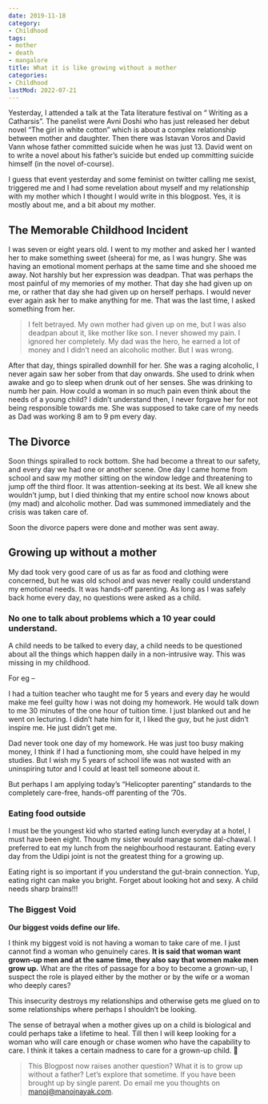 ```yaml
---
date: 2019-11-18
category:
- Childhood
tags:
- mother
- death
- mangalore
title: What it is like growing without a mother
categories:
- Childhood
lastMod: 2022-07-21
---
```

Yesterday, I attended a talk at the Tata literature festival on “ Writing as a Catharsis”. The panelist were Avni Doshi who has just released her debut novel “The girl in white cotton” which is about a complex relationship between mother and daughter. Then there was Istavan Voros and David Vann whose father committed suicide when he was just 13. David went on to write a novel about his father’s suicide but ended up committing suicide himself (in the novel of-course).

I guess that event yesterday and some feminist on twitter calling me sexist, triggered me and I had some revelation about myself and my relationship with my mother which I thought I would write in this blogpost. Yes, it is mostly about me, and a bit about my mother.

The Memorable Childhood Incident
--------------------------------

I was seven or eight years old. I went to my mother and asked her I wanted her to make something sweet (sheera) for me, as I was hungry. She was having an emotional moment perhaps at the same time and she shooed me away. Not harshly but her expression was deadpan. That was perhaps the most painful of my memories of my mother. That day she had given up on me, or rather that day she had given up on herself perhaps. I would never ever again ask her to make anything for me. That was the last time, I asked something from her.

> I felt betrayed. My own mother had given up on me, but I was also deadpan about it, like mother like son. I never showed my pain. I ignored her completely. My dad was the hero, he earned a lot of money and I didn’t need an alcoholic mother. But I was wrong.

After that day, things spiralled downhill for her. She was a raging alcoholic, I never again saw her sober from that day onwards. She used to drink when awake and go to sleep when drunk out of her senses. She was drinking to numb her pain. How could a woman in so much pain even think about the needs of a young child? I didn’t understand then, I never forgave her for not being responsible towards me. She was supposed to take care of my needs as Dad was working 8 am to 9 pm every day.

The Divorce
-----------

Soon things spiralled to rock bottom. She had become a threat to our safety, and every day we had one or another scene. One day I came home from school and saw my mother sitting on the window ledge and threatening to jump off the third floor. It was attention-seeking at its best. We all knew she wouldn’t jump, but I died thinking that my entire school now knows about (my mad) and alcoholic mother. Dad was summoned immediately and the crisis was taken care of.

Soon the divorce papers were done and mother was sent away.

Growing up without a mother
---------------------------

My dad took very good care of us as far as food and clothing were concerned, but he was old school and was never really could understand my emotional needs. It was hands-off parenting. As long as I was safely back home every day, no questions were asked as a child.

### No one to talk about problems which a 10 year could understand.

A child needs to be talked to every day, a child needs to be questioned about all the things which happen daily in a non-intrusive way. This was missing in my childhood.

For eg –

I had a tuition teacher who taught me for 5 years and every day he would make me feel guilty how i was not doing my homework. He would talk down to me 30 minutes of the one hour of tuition time. I just blanked out and he went on lecturing. I didn’t hate him for it, I liked the guy, but he just didn’t inspire me. He just didn’t get me.

Dad never took one day of my homework. He was just too busy making money, I think if I had a functioning mom, she could have helped in my studies. But I wish my 5 years of school life was not wasted with an uninspiring tutor and I could at least tell someone about it.

But perhaps I am applying today’s “Helicopter parenting” standards to the completely care-free, hands-off parenting of the ’70s.

### Eating food outside

I must be the youngest kid who started eating lunch everyday at a hotel, I must have been eight. Though my sister would manage some dal-chawal. I preferred to eat my lunch from the neighbourhood restaurant. Eating every day from the Udipi joint is not the greatest thing for a growing up.

Eating right is so important if you understand the gut-brain connection. Yup, eating right can make you bright. Forget about looking hot and sexy. A child needs sharp brains!!!

### The Biggest Void

**Our biggest voids define our life.**

I think my biggest void is not having a woman to take care of me. I just cannot find a woman who genuinely cares. **It is said that woman want grown-up men and at the same time, they also say that women make men grow up.** What are the rites of passage for a boy to become a grown-up, I suspect the role is played either by the mother or by the wife or a woman who deeply cares?

This insecurity destroys my relationships and otherwise gets me glued on to some relationships where perhaps I shouldn’t be looking.

The sense of betrayal when a mother gives up on a child is biological and could perhaps take a lifetime to heal. Till then I will keep looking for a woman who will care enough or chase women who have the capability to care. I think it takes a certain madness to care for a grown-up child. 🙂

> This Blogpost now raises another question? What it is to grow up without a father? Let’s explore that sometime. If you have been brought up by single parent. Do email me you thoughts on manoj@manojnayak.com.
